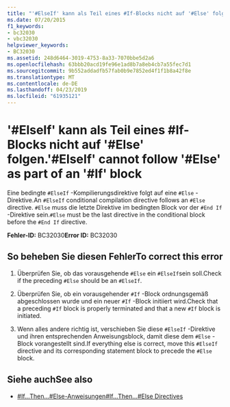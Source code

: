 ```yaml
---
title: "'#ElseIf' kann als Teil eines #If-Blocks nicht auf '#Else' folgen."
ms.date: 07/20/2015
f1_keywords:
- bc32030
- vbc32030
helpviewer_keywords:
- BC32030
ms.assetid: 248d6464-3019-4753-8a33-7070bbe5d2a6
ms.openlocfilehash: 63bbb20acd19fe96e1ad8b7a8eb4cb7a55fec7d1
ms.sourcegitcommit: 9b552addadfb57fab0b9e7852ed4f1f1b8a42f8e
ms.translationtype: MT
ms.contentlocale: de-DE
ms.lasthandoff: 04/23/2019
ms.locfileid: "61935121"
---
```

# <a name="elseif-cannot-follow-else-as-part-of-an-if-block"></a><span data-ttu-id="7e90d-102">'#ElseIf' kann als Teil eines #If-Blocks nicht auf '#Else' folgen.</span><span class="sxs-lookup"><span data-stu-id="7e90d-102">'#ElseIf' cannot follow '#Else' as part of an '#If' block</span></span>
<span data-ttu-id="7e90d-103">Eine bedingte `#ElseIf` -Kompilierungsdirektive folgt auf eine `#Else` -Direktive.</span><span class="sxs-lookup"><span data-stu-id="7e90d-103">An `#ElseIf` conditional compilation directive follows an `#Else` directive.</span></span> <span data-ttu-id="7e90d-104">`#Else` muss die letzte Direktive im bedingten Block vor der `#End If` -Direktive sein.</span><span class="sxs-lookup"><span data-stu-id="7e90d-104">`#Else` must be the last directive in the conditional block before the `#End If` directive.</span></span>  
  
 <span data-ttu-id="7e90d-105">**Fehler-ID:** BC32030</span><span class="sxs-lookup"><span data-stu-id="7e90d-105">**Error ID:** BC32030</span></span>  
  
## <a name="to-correct-this-error"></a><span data-ttu-id="7e90d-106">So beheben Sie diesen Fehler</span><span class="sxs-lookup"><span data-stu-id="7e90d-106">To correct this error</span></span>  
  
1. <span data-ttu-id="7e90d-107">Überprüfen Sie, ob das vorausgehende `#Else` ein `#ElseIf`sein soll.</span><span class="sxs-lookup"><span data-stu-id="7e90d-107">Check if the preceding `#Else` should be an `#ElseIf`.</span></span>  
  
2. <span data-ttu-id="7e90d-108">Überprüfen Sie, ob ein vorausgehender `#If` -Block ordnungsgemäß abgeschlossen wurde und ein neuer `#If` -Block initiiert wird.</span><span class="sxs-lookup"><span data-stu-id="7e90d-108">Check that a preceding `#If` block is properly terminated and that a new `#If` block is initiated.</span></span>  
  
3. <span data-ttu-id="7e90d-109">Wenn alles andere richtig ist, verschieben Sie diese `#ElseIf` -Direktive und ihren entsprechenden Anweisungsblock, damit diese dem `#Else` -Block vorangestellt sind.</span><span class="sxs-lookup"><span data-stu-id="7e90d-109">If everything else is correct, move this `#ElseIf` directive and its corresponding statement block to precede the `#Else` block.</span></span>  
  
## <a name="see-also"></a><span data-ttu-id="7e90d-110">Siehe auch</span><span class="sxs-lookup"><span data-stu-id="7e90d-110">See also</span></span>

- [<span data-ttu-id="7e90d-111">#If...Then...#Else-Anweisungen</span><span class="sxs-lookup"><span data-stu-id="7e90d-111">#If...Then...#Else Directives</span></span>](../../visual-basic/language-reference/directives/if-then-else-directives.md)
